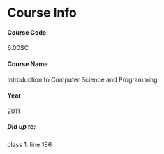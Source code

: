 # Course Info

#### Course Code
6.00SC

#### Course Name
Introduction to Computer Science and Programming

#### Year
2011

##### Did up to:
class 1. line 186